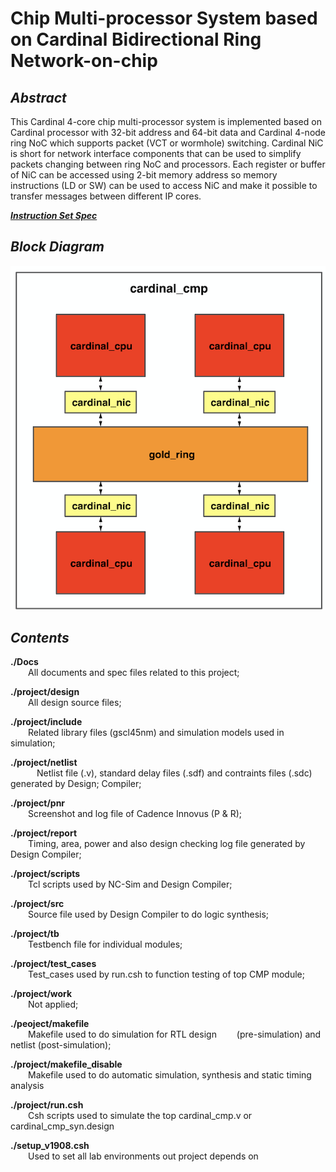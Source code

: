 <!--
 * @Author: Yihao Wang
 * @Date: 2020-04-25 18:11:14
 * @LastEditTime: 2020-05-06 03:45:33
 * @LastEditors: Please set LastEditors
 * @Description: README.md for entire project
 * @FilePath: /EE577b_final_project/README.md
 -->
 **Chip Multi-processor System based on Cardinal Bidirectional Ring Network-on-chip**
===========
***Abstract***
----------
This Cardinal 4-core chip multi-processor system is implemented based on Cardinal processor with 32-bit address and 64-bit data and Cardinal 4-node ring NoC which supports packet (VCT or wormhole) switching. Cardinal NiC is short for network interface components that can be used to simplify packets changing between ring NoC and processors. Each register or buffer of NiC can be accessed using 2-bit memory address so memory instructions (LD or SW) can be used to access NiC and make it possible to transfer messages between different IP cores.


[***Instruction Set Spec***](./Docs/project_p2/cardinal_processor_ISA.pdf)

***Block Diagram***
------------------
![avatar](./Docs/diagram_for_project/cardinal_cmp.jpg)

***Contents***
-----------
**./Docs**                     
&emsp;&emsp;All documents and spec files related to this project;

**./project/design**            
&emsp;&emsp;All design source files;

**./project/include**           
&emsp;&emsp;Related library files (gscl45nm) and simulation models used in simulation;

**./project/netlist**           
&emsp;&emsp;&emsp;Netlist file (.v), standard delay files (.sdf) and contraints files (.sdc) generated by Design; Compiler;

**./project/pnr**              
&emsp;&emsp;Screenshot and log file of Cadence Innovus (P & R);

**./project/report**            
&emsp;&emsp;Timing, area, power and also design checking log file generated by Design Compiler;

**./project/scripts**           
&emsp;&emsp;Tcl scripts used by NC-Sim and Design Compiler;

**./project/src**               
&emsp;&emsp;Source file used by Design Compiler to do logic synthesis;

**./project/tb**                
&emsp;&emsp;Testbench file for individual modules;

**./project/test_cases**        
&emsp;&emsp;Test_cases used by run.csh to function testing of top CMP module;

**./project/work**              
&emsp;&emsp;Not applied;

**./peoject/makefile**          
&emsp;&emsp;Makefile used to do simulation for RTL design &emsp;&emsp;(pre-simulation) and netlist (post-simulation);

**./project/makefile_disable**  
&emsp;&emsp;Makefile used to do automatic simulation, 
synthesis and static timing analysis

**./project/run.csh**           
&emsp;&emsp;Csh scripts used to simulate the top cardinal_cmp.v or cardinal_cmp_syn.design

**./setup_v1908.csh**           
&emsp;&emsp;Used to set all lab environments out project depends on

